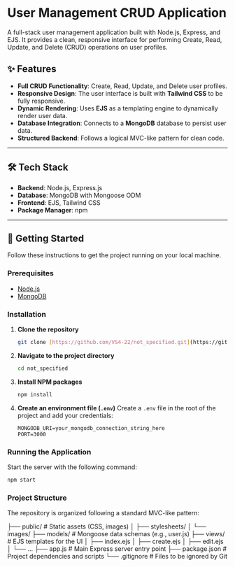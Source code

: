 # User Management CRUD Application

A full-stack user management application built with Node.js, Express, and EJS. It provides a clean, responsive interface for performing Create, Read, Update, and Delete (CRUD) operations on user profiles.
## ✨ Features

- **Full CRUD Functionality**: Create, Read, Update, and Delete user profiles.
- **Responsive Design**: The user interface is built with **Tailwind CSS** to be fully responsive.
- **Dynamic Rendering**: Uses **EJS** as a templating engine to dynamically render user data.
- **Database Integration**: Connects to a **MongoDB** database to persist user data.
- **Structured Backend**: Follows a logical MVC-like pattern for clean code.

---

## 🛠️ Tech Stack

- **Backend**: Node.js, Express.js
- **Database**: MongoDB with Mongoose ODM
- **Frontend**: EJS, Tailwind CSS
- **Package Manager**: npm

---

## 🚀 Getting Started

Follow these instructions to get the project running on your local machine.

### Prerequisites
- [Node.js](https://nodejs.org/)
- [MongoDB](https://www.mongodb.com/try/download/community)

### Installation

1.  **Clone the repository**
    ```bash
    git clone [https://github.com/VS4-22/not_specified.git](https://github.com/VS4-22/not_specified.git)
    ```

2.  **Navigate to the project directory**
    ```bash
    cd not_specified
    ```

3.  **Install NPM packages**
    ```bash
    npm install
    ```

4.  **Create an environment file (`.env`)**
    Create a `.env` file in the root of the project and add your credentials:
    ```
    MONGODB_URI=your_mongodb_connection_string_here
    PORT=3000
    ```

### Running the Application

Start the server with the following command:
```bash
npm start
```
### Project Structure
The repository is organized following a standard MVC-like pattern:

├── public/               # Static assets (CSS, images)
│   ├── stylesheets/
│   └── images/
├── models/               # Mongoose data schemas (e.g., user.js)
├── views/                # EJS templates for the UI
│   ├── index.ejs
│   ├── create.ejs
│   ├── edit.ejs
│   └── ...
├── app.js                # Main Express server entry point
├── package.json          # Project dependencies and scripts
└── .gitignore            # Files to be ignored by Git
